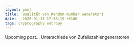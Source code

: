 ```yaml
---
layout: post
title:  Qualität von Random Number Generators
date:   2025-01-13 17:36:19 +0100
tags: cryptography entropy
---
```

Upcoming post... Unterschiede von Zufallszahlengeneratoren